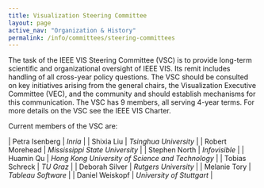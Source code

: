 ```yaml
---
title: Visualization Steering Committee
layout: page
active_nav: "Organization & History"
permalink: /info/committees/steering-committees
---
```


The task of the IEEE VIS Steering Committee (VSC) is to provide long-term scientific and organizational oversight of IEEE VIS.  Its remit includes handling of all cross-year policy questions. The VSC should be consulted on key initiatives arising from the general chairs, the Visualization Executive Committee (VEC), and the community and should establish mechanisms for this communication. The VSC has 9 members, all serving 4-year terms. For more details on the VSC see the IEEE VIS Charter.

Current members of the VSC are:

| Petra Isenberg | *Inria* |
| Shixia Liu | *Tsinghua University* |
| Robert Morehead | *Mississippi State University* |
| Stephen North | *Infovisible* |
| Huamin Qu | *Hong Kong University of Science and Technology* |
| Tobias Schreck | *TU Graz* |
| Deborah Silver | *Rutgers University* |
| Melanie Tory | *Tableau Software* |
| Daniel Weiskopf | *University of Stuttgart* |


